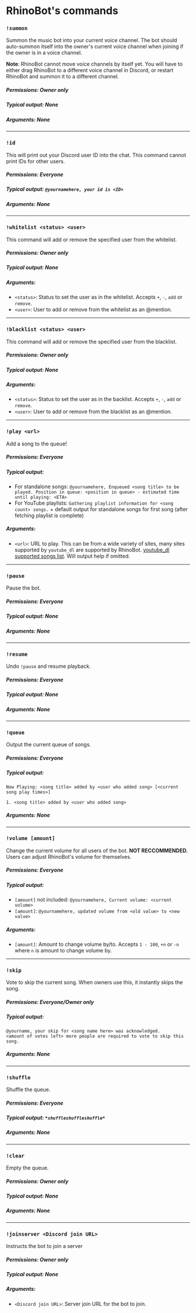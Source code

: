 # RhinoBot's commands

### `!summon`
Summon the music bot into your current voice channel. The bot should auto-summon itself into the owner's current voice channel when joining if the owner is in a voice channel.

**Note**: RhinoBot cannot move voice channels by itself yet.  You will have to either drag RhinoBot to a different voice channel in Discord, or restart RhinoBot and summon it to a different channel.

##### Permissions: Owner only
##### Typical output: None
##### Arguments: None

---

### `!id`
This will print out your Discord user ID into the chat. This command cannot print IDs for other users.

##### Permissions: Everyone
##### Typical output: `@yournamehere, your id is <ID>`
##### Arguments: None

---

### `!whitelist <status> <user>`
This command will add or remove the specified user from the whitelist.

##### Permissions: Owner only
##### Typical output: None
##### Arguments:
* `<status>`: Status to set the user as in the whitelist. Accepts `+`, `-`, `add` or `remove`.
* `<user>`: User to add or remove from the whitelist as an @mention.

---

### `!blacklist <status> <user>`
This command will add or remove the specified user from the blacklist.

##### Permissions: Owner only
##### Typical output: None
##### Arguments:
* `<status>`: Status to set the user as in the backlist. Accepts `+`, `-`, `add` or `remove`.
* `<user>`: User to add or remove from the blacklist as an @mention.

---

### `!play <url>`
Add a song to the queue!

##### Permissions: Everyone
##### Typical output:
* For standalone songs: `@yournamehere, Enqueued <song title> to be played. Position in queue: <position in queue> - estimated time until playing: <ETA>`
* For YouTube playlists: `Gathering playlist information for <song count> songs.` + default output for standalone songs for first song (after fetching playlist is complete)

##### Arguments:
* `<url>`: URL to play. This can be from a wide variety of sites, many sites supported by `youtube_dl` are supported by RhinoBot. [youtube_dl supported songs list](https://rg3.github.io/youtube-dl/supportedsites.html). Will output help if omitted.

---

### `!pause`
Pause the bot.

##### Permissions: Everyone
##### Typical output: None
##### Arguments: None

---

### `!resume`
Undo `!pause` and resume playback.

##### Permissions: Everyone
##### Typical output: None
##### Arguments: None

---

### `!queue`
Output the current queue of songs.

##### Permissions: Everyone
##### Typical output:
```
Now Playing: <song title> added by <user who added song> [<current song play times>]

1. <song title> added by <user who added song>
```
##### Arguments: None

---

### `!volume [amount]`
Change the current volume for all users of the bot. **NOT RECCOMMENDED.** Users can adjust RhinoBot's volume for themselves.

##### Permissions: Everyone
##### Typical output:
* `[amount]` not included: `@yournamehere, Current volume: <current volume>`
* `[amount]`: `@yournamehere, updated volume from <old value> to <new value>`

##### Arguments:
* `[amount]`: Amount to change volume by/to. Accepts `1 - 100`, `+n` or `-n` where `n` is amount to change volume by.

---

### `!skip`
Vote to skip the current song. When owners use this, it instantly skips the song.

##### Permissions: Everyone/Owner only
##### Typical output:
```
@yourname, your skip for <song name here> was acknowledged.
<amount of votes left> more people are required to vote to skip this song.
```
##### Arguments: None

---

### `!shuffle`
Shuffle the queue.

##### Permissions: Everyone
##### Typical output: `*shuffleshuffleshuffle*`
##### Arguments: None

---

### `!clear`
Empty the queue.

##### Permissions: Owner only
##### Typical output: None
##### Arguments: None

---

### `!joinserver <Discord join URL>`
Instructs the bot to join a server

##### Permissions: Owner only
##### Typical output: None
##### Arguments:
* `<Discord join URL>`: Server join URL for the bot to join.
